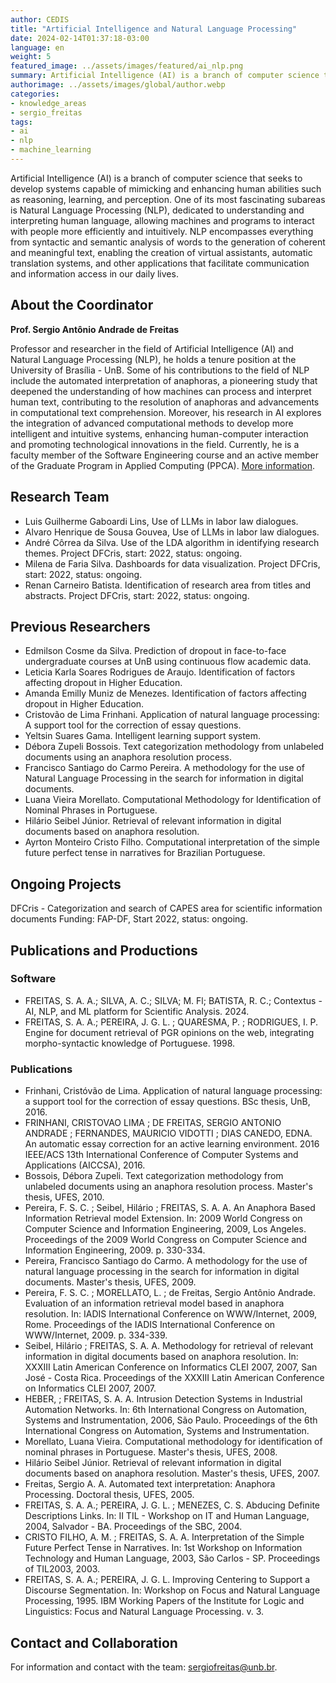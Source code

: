 ```yaml
---
author: CEDIS
title: "Artificial Intelligence and Natural Language Processing"
date: 2024-02-14T01:37:18-03:00
language: en
weight: 5
featured_image: ../assets/images/featured/ai_nlp.png
summary: Artificial Intelligence (AI) is a branch of computer science that seeks to develop systems capable of mimicking and enhancing human abilities such as reasoning, learning, and perception. One of its most fascinating subareas is Natural Language Processing (NLP).
authorimage: ../assets/images/global/author.webp
categories:
- knowledge_areas
- sergio_freitas
tags: 
- ai
- nlp
- machine_learning
---
```

Artificial Intelligence (AI) is a branch of computer science that seeks to develop systems capable of mimicking and enhancing human abilities such as reasoning, learning, and perception. One of its most fascinating subareas is Natural Language Processing (NLP), dedicated to understanding and interpreting human language, allowing machines and programs to interact with people more efficiently and intuitively. NLP encompasses everything from syntactic and semantic analysis of words to the generation of coherent and meaningful text, enabling the creation of virtual assistants, automatic translation systems, and other applications that facilitate communication and information access in our daily lives.

## About the Coordinator
**Prof. Sergio Antônio Andrade de Freitas**

Professor and researcher in the field of Artificial Intelligence (AI) and Natural Language Processing (NLP), he holds a tenure position at the University of Brasília - UnB. Some of his contributions to the field of NLP include the automated interpretation of anaphoras, a pioneering study that deepened the understanding of how machines can process and interpret human text, contributing to the resolution of anaphoras and advancements in computational text comprehension. Moreover, his research in AI explores the integration of advanced computational methods to develop more intelligent and intuitive systems, enhancing human-computer interaction and promoting technological innovations in the field. Currently, he is a faculty member of the Software Engineering course and an active member of the Graduate Program in Applied Computing (PPCA). [More information](/en/people/sergio_freitas).

## Research Team
- Luis Guilherme Gaboardi Lins, Use of LLMs in labor law dialogues.
- Alvaro Henrique de Sousa Gouvea, Use of LLMs in labor law dialogues.
- André Côrrea da Silva. Use of the LDA algorithm in identifying research themes. Project DFCris, start: 2022, status: ongoing.
- Milena de Faria Silva. Dashboards for data visualization. Project DFCris, start: 2022, status: ongoing.
- Renan Carneiro Batista. Identification of research area from titles and abstracts. Project DFCris, start: 2022, status: ongoing.

## Previous Researchers
- Edmilson Cosme da Silva. Prediction of dropout in face-to-face undergraduate courses at UnB using continuous flow academic data.
- Leticia Karla Soares Rodrigues de Araujo. Identification of factors affecting dropout in Higher Education.
- Amanda Emilly Muniz de Menezes. Identification of factors affecting dropout in Higher Education.
- Cristovão de Lima Frinhani. Application of natural language processing: A support tool for the correction of essay questions.
- Yeltsin Suares Gama. Intelligent learning support system.
- Débora Zupeli Bossois. Text categorization methodology from unlabeled documents using an anaphora resolution process.
- Francisco Santiago do Carmo Pereira. A methodology for the use of Natural Language Processing in the search for information in digital documents.
- Luana Vieira Morellato. Computational Methodology for Identification of Nominal Phrases in Portuguese.
- Hilário Seibel Júnior. Retrieval of relevant information in digital documents based on anaphora resolution.
- Ayrton Monteiro Cristo Filho. Computational interpretation of the simple future perfect tense in narratives for Brazilian Portuguese.

## Ongoing Projects
DFCris - Categorization and search of CAPES area for scientific information documents
Funding: FAP-DF, Start 2022, status: ongoing.

## Publications and Productions
### Software
- FREITAS, S. A. A.; SILVA, A. C.; SILVA; M. Fl; BATISTA, R. C.; Contextus - AI, NLP, and ML platform for Scientific Analysis. 2024.
- FREITAS, S. A. A.; PEREIRA, J. G. L. ; QUARESMA, P. ; RODRIGUES, I. P. Engine for document retrieval of PGR opinions on the web, integrating morpho-syntactic knowledge of Portuguese. 1998.

### Publications
- Frinhani, Cristóvão de Lima. Application of natural language processing: a support tool for the correction of essay questions. BSc thesis, UnB, 2016.
- FRINHANI, CRISTOVAO LIMA ; DE FREITAS, SERGIO ANTONIO ANDRADE ; FERNANDES, MAURICIO VIDOTTI ; DIAS CANEDO, EDNA. An automatic essay correction for an active learning environment. 2016 IEEE/ACS 13th International Conference of Computer Systems and Applications (AICCSA), 2016.
- Bossois, Débora Zupeli. Text categorization methodology from unlabeled documents using an anaphora resolution process. Master's thesis, UFES, 2010.
- Pereira, F. S. C. ; Seibel, Hilário ; FREITAS, S. A. A. An Anaphora Based Information Retrieval model Extension. In: 2009 World Congress on Computer Science and Information Engineering, 2009, Los Angeles. Proceedings of the 2009 World Congress on Computer Science and Information Engineering, 2009. p. 330-334.
- Pereira, Francisco Santiago do Carmo. A methodology for the use of natural language processing in the search for information in digital documents. Master's thesis, UFES, 2009.
- Pereira, F. S. C. ; MORELLATO, L. ; de Freitas, Sergio Antônio Andrade. Evaluation of an information retrieval model based in anaphora resolution. In: IADIS International Conference on WWW/Internet, 2009, Rome. Proceedings of the IADIS International Conference on WWW/Internet, 2009. p. 334-339.
- Seibel, Hilário ; FREITAS, S. A. A. Methodology for retrieval of relevant information in digital documents based on anaphora resolution. In: XXXIII Latin American Conference on Informatics CLEI 2007, 2007, San José - Costa Rica. Proceedings of the XXXIII Latin American Conference on Informatics CLEI 2007, 2007.
- HEBER, ; FREITAS, S. A. A. Intrusion Detection Systems in Industrial Automation Networks. In: 6th International Congress on Automation, Systems and Instrumentation, 2006, São Paulo. Proceedings of the 6th International Congress on Automation, Systems and Instrumentation.
- Morellato, Luana Vieira. Computational methodology for identification of nominal phrases in Portuguese. Master's thesis, UFES, 2008.
- Hilário Seibel Júnior. Retrieval of relevant information in digital documents based on anaphora resolution. Master's thesis, UFES, 2007.
- Freitas, Sergio A. A. Automated text interpretation: Anaphora Processing. Doctoral thesis, UFES, 2005.
- FREITAS, S. A. A.; PEREIRA, J. G. L. ; MENEZES, C. S. Abducing Definite Descriptions Links. In: II TIL - Workshop on IT and Human Language, 2004, Salvador - BA. Proceedings of the SBC, 2004.
- CRISTO FILHO, A. M. ; FREITAS, S. A. A. Interpretation of the Simple Future Perfect Tense in Narratives. In: 1st Workshop on Information Technology and Human Language, 2003, São Carlos - SP. Proceedings of TIL2003, 2003.
- FREITAS, S. A. A.; PEREIRA, J. G. L. Improving Centering to Support a Discourse Segmentation. In: Workshop on Focus and Natural Language Processing, 1995. IBM Working Papers of the Institute for Logic and Linguistics: Focus and Natural Language Processing. v. 3.

## Contact and Collaboration
For information and contact with the team: [sergiofreitas@unb.br](mailto:sergiofreitas@unb.br).
